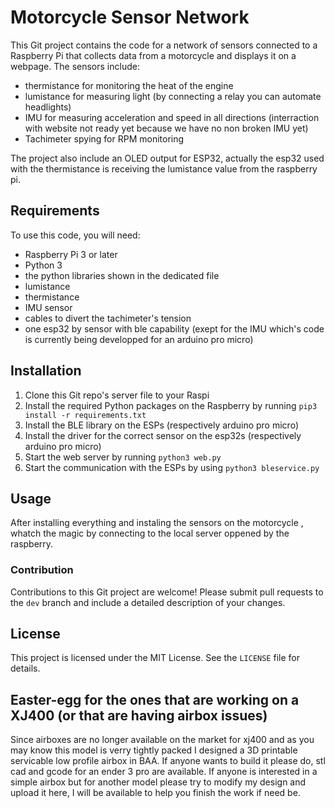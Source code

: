 # Motorcycle Sensor Network

This Git project contains the code for a network of sensors connected to a Raspberry Pi that collects data from a motorcycle and displays it on a webpage. The sensors include:

- thermistance for monitoring the heat of the engine
- lumistance for measuring light (by connecting a relay you can automate headlights)
- IMU for measuring acceleration and speed in all directions (interraction with website not ready yet because we have no non broken IMU yet)
- Tachimeter spying for RPM monitoring

The project also include an OLED output for ESP32, actually the esp32 used with the thermistance is receiving the lumistance value from the raspberry pi.

## Requirements

To use this code, you will need:

- Raspberry Pi 3 or later
- Python 3
- the python libraries shown in the dedicated file
- lumistance
- thermistance
- IMU sensor
- cables to divert the tachimeter's tension
- one esp32 by sensor with ble capability (exept for the IMU which's code is currently being developped for an arduino pro micro)

## Installation

1. Clone this Git repo's server file to your Raspi
2. Install the required Python packages on the Raspberry by running `pip3 install -r requirements.txt`
3. Install the BLE library on the ESPs (respectively arduino pro micro)
4. Install the driver for the correct sensor on the esp32s (respectively arduino pro micro)
5. Start the web server by running `python3 web.py`
6. Start the communication with the ESPs by using `python3 bleservice.py`

## Usage

After installing everything and instaling the sensors on the motorcycle , whatch the magic by connecting to the local server oppened by the raspberry.

### Contribution

Contributions to this Git project are welcome! Please submit pull requests to the `dev` branch and include a detailed description of your changes.


## License

This project is licensed under the MIT License. See the `LICENSE` file for details.

## Easter-egg for the ones that are working on a XJ400 (or that are having airbox issues)

Since airboxes are no longer available on the market for xj400 and as you may know this model is verry tightly packed I designed a 3D printable servicable low profile airbox in BAA. If anyone wants to build it please do, stl cad and gcode for an ender 3 pro are available. If anyone is interested in a simple airbox but for another model please try to modify my design and upload it here, I will be available to help you finish the work if need be.
